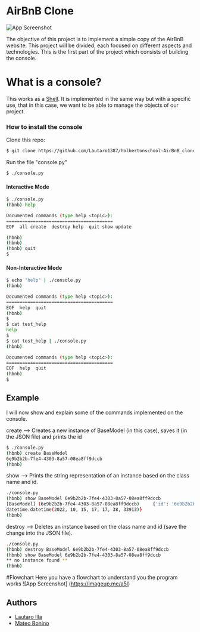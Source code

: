 # AirBnB Clone

![App Screenshot](https://imgs.search.brave.com/jTCrNgZ5d61CuMVlnPLxirGgtFhn5nmZigZMPxAfFIo/rs:fit:1200:1036:1/g:ce/aHR0cHM6Ly9pbWd1/ci5jb20vT2lsRXNY/Vi5wbmc)


The objective of this project is to implement a simple copy of the AirBnB website.
This project will be divided, each focused on different aspects and technologies.
This is the first part of the project which consists of building the console.

# What is a console?
 This works as a [Shell](https://github.com/Lautaro1387/holbertonschool-simple_shell).
It is implemented in the same way but with a specific use, that in this case, we want to be able to manage the objects of our project.

### How to install the console
Clone this repo:
```bash
$ git clone https://github.com/Lautaro1387/holbertonschool-AirBnB_clone
```

Run the file "console.py"
```bash
$ ./console.py
```

#### Interactive Mode
```bash
$ ./console.py
(hbnb) help

Documented commands (type help <topic>):
========================================
EOF  all create  destroy help  quit show update

(hbnb) 
(hbnb) 
(hbnb) quit
$
```
#### Non-Interactive Mode
```bash
$ echo "help" | ./console.py
(hbnb)

Documented commands (type help <topic>):
========================================
EOF  help  quit
(hbnb) 
$
$ cat test_help
help
$
$ cat test_help | ./console.py
(hbnb)

Documented commands (type help <topic>):
========================================
EOF  help  quit
(hbnb) 
$
```

## Example
I will now show and explain some of the commands implemented on the console.

create --> Creates a new instance of BaseModel (in this case), saves it (in the JSON file) and prints the id
```bash
$ ./console.py
(hbnb) create BaseModel
6e9b2b2b-7fe4-4303-8a57-08ea8ff9dccb
(hbnb)
```

show --> Prints the string representation of an instance based on the class name and id.
```bash
./console.py
(hbnb) show BaseModel 6e9b2b2b-7fe4-4303-8a57-08ea8ff9dccb
[BaseModel] (6e9b2b2b-7fe4-4303-8a57-08ea8ff9dccb)     {'id': '6e9b2b2b-7fe4-4303-8a57-08ea8ff9dccb', 'created_at': datetime.datetime(2022, 10, 15, 17, 17, 38, 33901), 'updated_at':
datetime.datetime(2022, 10, 15, 17, 17, 38, 33913)}
(hbnb)
```

destroy --> Deletes an instance based on the class name and id (save the change into the JSON file).
```bash
./console.py
(hbnb) destroy BaseModel 6e9b2b2b-7fe4-4303-8a57-08ea8ff9dccb
(hbnb) show BaseModel 6e9b2b2b-7fe4-4303-8a57-08ea8ff9dccb
** no instance found **
(hbnb)
```

#Flowchart
Here you have a flowchart to understand you the program works
![App Screenshot]
(https://imageup.me/a5l)

## Authors

- [Lautaro Illa](https://github.com/Lautaro1387)
- [Mateo Bonino](https://github.com/mateobonino)
